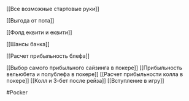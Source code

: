 
[[Все возможные стартовые руки]]

[[Выгода от пота]]

[[Фолд еквити и еквити]]

[[Шансы банка]]

[[Расчет прибыльность блефа]]

[[Выбор самого прибыльного сайзинга в покере]]
[[Прибыльность вельюбета и полублефа в покере]]
[[Расчет прибыльности колла в покере]]
[[Колл и 3-бет после рейза]]
[[Вступление в игру]]

#Pocker 